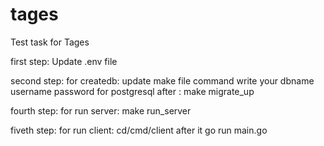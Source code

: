 # tages
Test task for Tages

first step:
    Update .env file

second step:
    for createdb:
        update make file command write your dbname username password for postgresql after : make migrate_up


fourth step:
for run server:
    make run_server

fiveth step:
for run client:
cd/cmd/client after it go run main.go
